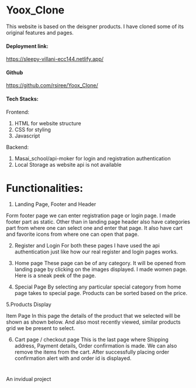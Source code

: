 # Yoox_Clone

This website is based on the deisgner products. I have cloned some of its original features and pages.

#### Deployment link:
https://sleepy-villani-ecc144.netlify.app/

#### Github 
https://github.com/rsiree/Yoox_Clone/

#### Tech Stacks:
Frontend:
1.	HTML for website structure
2.	CSS for styling
3.	Javascript

Backend:
1.	Masai_school/api-moker for login and registration authentication
2.	Local Storage as website api is not available

# Functionalities:
1.	Landing Page, Footer and Header
 
Form footer page we can enter registration page or login page. I made footer part as static. Other than in landing page header also have categories part from where one can select one and enter that page. It also have cart and favorite icons from where one can open that page.

2.	Register and Login
For both these pages I have used the api authentication just like how our real register and login pages works.

3.	Home page
These page can be of any category. It will be opened from landing page by clicking on the images displayed. I made women page. Here is a sneak peek of the page.
 
4.	Special Page
By selecting any particular special category from home page takes to special page. Products can be sorted based on the price.
 
5.Products Display
 
Item Page In this page the details of the product that we selected will be shown as shown below. And also most recently viewed, similar products grid we be present to select.
 
6.	Cart page / checkout page This is the last page where Shipping address, Payment details, Order confirmation is made. We can also remove the items from the cart. After successfully placing order confirmation alert with and order id is displayed.

#
An invidual project 



